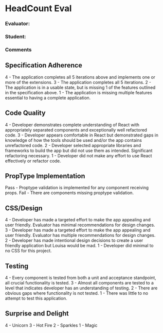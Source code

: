 # HeadCount Eval

### Evaluator:
### Student:
### Comments

## Specification Adherence

4 - The application completes all 5 iterations above and implements one or more of the extensions.
3 - The application completes all 5 iterations.
2 - The application is in a usable state, but is missing 1 of the features outlined in the specification above.
1 - The application is missing multiple features essential to having a complete application.

## Code Quality

4 - Developer demonstrates complete understanding of React with appropriately separated components and exceptionally well refactored code.
3 - Developer appears comfortable in React but demonstrated gaps in knowledge of how the tools should be used and/or the app contains unrefactored code.
2 - Developer selected appropriate libraries and frameworks to build the app but did not use them as intended. Significant refactoring necessary.
1 - Developer did not make any effort to use React effectively or refactor code.

## PropType Implementation

Pass - Proptype validation is implemented for any component receiving props.
Fail - There are components missing proptype validation.

## CSS/Design

4 - Developer has made a targeted effort to make the app appealing and user friendly. Evaluator has minimal recommendations for design changes.
3 - Developer has made a targeted effort to make the app appealing and user friendly. Evaluator has multiple recommendations for design changes.
2 - Developer has made intentional design decisions to create a user friendly application but Louisa would be mad.
1 - Developer did minimal to no CSS for this project.

## Testing

4 - Every component is tested from both a unit and acceptance standpoint, all crucial functionality is tested.
3 - Almost all components are tested to a level that indicates developer has an understanding of testing.
2 - There are obvious gaps where functionality is not tested.
1 - There was little to no attempt to test this application.

## Surprise and Delight

4 - Unicorn
3 - Hot Fire
2 - Sparkles
1 - Magic
